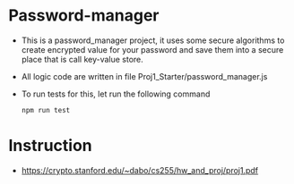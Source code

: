 # Password-manager
- This is a password_manager project, it uses some secure algorithms to create encrypted value for your password and save them into a secure place that is call key-value store.
 
- All logic code are written in file Proj1_Starter/password_manager.js
- To run tests for this, let run the following command
  ```
  npm run test
  ```
# Instruction
- https://crypto.stanford.edu/~dabo/cs255/hw_and_proj/proj1.pdf
